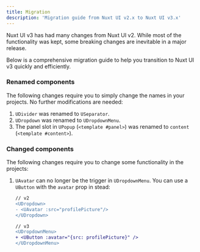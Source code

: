 ```yaml
---
title: Migration
description: 'Migration guide from Nuxt UI v2.x to Nuxt UI v3.x'
---
```


Nuxt UI v3 has had many changes from Nuxt UI v2. While most of the functionality was kept, some breaking changes are inevitable in a major release.

Below is a comprehensive migration guide to help you transition to Nuxt UI v3 quickly and efficiently.

### Renamed components
The following changes require you to simply change the names in your projects. No further modifications are needed:

1. `UDivider` was renamed to `USeparator`.
2. `UDropdown` was renamed to `UDropdownMenu`.
3. The panel slot in `UPopup` (`<template #panel>`) was renamed to `content` (`<template #content>`).

### Changed components
The following changes require you to change some functionality in the projects:

1. `UAvatar` can no longer be the trigger in `UDropdownMenu`. You can use a `UButton` with the `avatar` prop in stead:
   ```diff
   // v2
   <UDropdown>
   - <UAvatar :src="profilePicture"/>
   </UDropdown>

   // v3
   <UDropdownMenu>
   + <UButton :avatar="{src: profilePicture}" />
   </UDropdownMenu>
  ```
